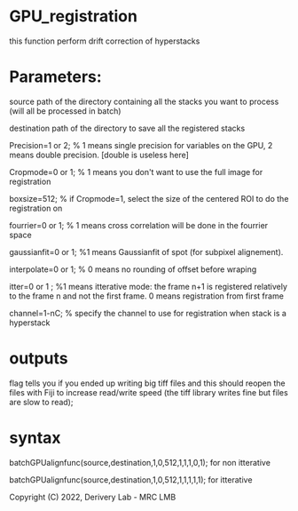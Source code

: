 # GPU_registration
this function perform drift correction of hyperstacks

 
# Parameters:
source   path of the directory containing all the stacks you want to process (will all be processed in batch)

destination path of the directory to save all the registered stacks

Precision=1 or 2;  % 1 means single precision for variables on the GPU, 2 means double precision. [double is useless here]

Cropmode=0 or 1;   % 1 means you don't want to use the full image for registration

boxsize=512;       % if Cropmode=1, select the size of the centered ROI to do the registration on

fourrier=0 or 1;   % 1 means cross correlation will be done in the fourrier space

gaussianfit=0 or 1; %1 means Gaussianfit of spot (for subpixel alignement). 

interpolate=0 or 1; % 0 means no rounding of offset before wraping

itter=0 or 1 ;      %1 means itterative mode: the frame n+1 is registered relatively to the frame n and not the first frame. 0 means registration from first frame

channel=1-nC;       % specify the channel to use for registration when stack is a hyperstack
 
# outputs
flag tells you if you ended up writing big tiff files and this should reopen the files with Fiji to increase read/write speed (the tiff library writes fine but files are slow to read);

# syntax
batchGPUalignfunc(source,destination,1,0,512,1,1,1,0,1); for non itterative

batchGPUalignfunc(source,destination,1,0,512,1,1,1,1,1); for itterative

Copyright (C) 2022, Derivery Lab - MRC LMB 
